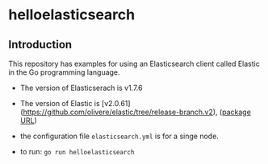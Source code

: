 # helloelasticsearch

## Introduction 

This repository has examples for using an Elasticsearch client called Elastic in the Go programming language.

* The version of Elasticserach is v1.7.6 
  
* The version of Elastic is [v2.0.61]
  (https://github.com/olivere/elastic/tree/release-branch.v2), ([package
  URL](https://gopkg.in/olivere/elastic.v2))

* the configuration file `elasticsearch.yml` is for a singe node.

* to run: `go run helloelasticsearch` 
